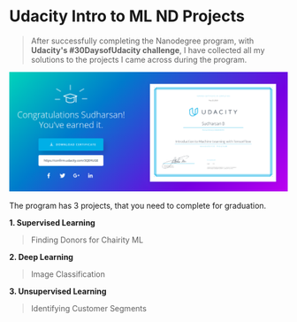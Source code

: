 # Udacity Intro to ML ND Projects

> After successfully completing the Nanodegree program, with **Udacity's #30DaysofUdacity challenge**, 
I have collected all my solutions to the projects I came across during the program.

![alt text](https://github.com/Sudz24/Udacity-Intro-To-ML/blob/master/Udacity%20Nanodegree%20Completion.png?raw=true)

The program has 3 projects, that you need to complete for graduation.

**1. Supervised Learning**

> Finding Donors for Chairity ML

**2. Deep Learning**

> Image Classification

**3. Unsupervised Learning**

> Identifying Customer Segments
